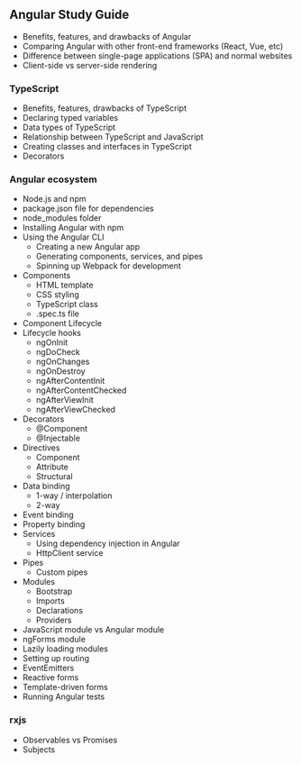 ## Angular Study Guide

- Benefits, features, and drawbacks of Angular
- Comparing Angular with other front-end frameworks (React, Vue, etc)
- Difference between single-page applications (SPA) and normal websites
- Client-side vs server-side rendering

### TypeScript

- Benefits, features, drawbacks of TypeScript
- Declaring typed variables
- Data types of TypeScript
- Relationship between TypeScript and JavaScript
- Creating classes and interfaces in TypeScript
- Decorators

### Angular ecosystem

- Node.js and npm
- package.json file for dependencies
- node_modules folder
- Installing Angular with npm
- Using the Angular CLI
  - Creating a new Angular app
  - Generating components, services, and pipes
  - Spinning up Webpack for development
- Components
  - HTML template
  - CSS styling
  - TypeScript class
  - .spec.ts file
- Component Lifecycle
- Lifecycle hooks
  - ngOnInit
  - ngDoCheck
  - ngOnChanges
  - ngOnDestroy
  - ngAfterContentInit
  - ngAfterContentChecked
  - ngAfterViewInit
  - ngAfterViewChecked
- Decorators
  - @Component
  - @Injectable
- Directives
  - Component
  - Attribute
  - Structural
- Data binding
  - 1-way / interpolation
  - 2-way
- Event binding
- Property binding
- Services
  - Using dependency injection in Angular
  - HttpClient service
- Pipes
  - Custom pipes
- Modules
  - Bootstrap
  - Imports
  - Declarations
  - Providers
- JavaScript module vs Angular module
- ngForms module
- Lazily loading modules
- Setting up routing
- EventEmitters
- Reactive forms
- Template-driven forms
- Running Angular tests

### rxjs

- Observables vs Promises
- Subjects
